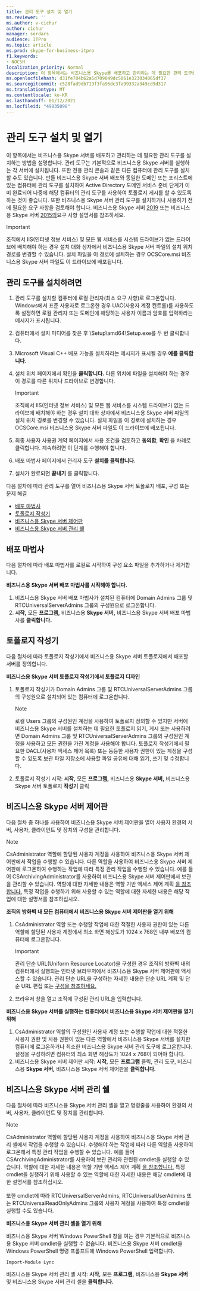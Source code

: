 ```yaml
---
title: 관리 도구 설치 및 열기
ms.reviewer: ''
ms.author: v-cichur
author: cichur
manager: serdars
audience: ITPro
ms.topic: article
ms.prod: skype-for-business-itpro
f1.keywords:
- NOCSH
localization_priority: Normal
description: 이 항목에서는 비즈니스용 Skype를 배포하고 관리하는 데 필요한 관리 도구를 설치하고 여는 방법을 설명합니다.
ms.openlocfilehash: d31fe784b62a5d709049dc5061e323034065df37
ms.sourcegitcommit: c528fad9db719f3fa96dc3fa99332a349cd9d317
ms.translationtype: MT
ms.contentlocale: ko-KR
ms.lasthandoff: 01/12/2021
ms.locfileid: "49835098"
---
```

# <a name="install-and-open-administrative-tools"></a>관리 도구 설치 및 열기

이 항목에서는 비즈니스용 Skype 서버를 배포하고 관리하는 데 필요한 관리 도구를 설치하는 방법을 설명합니다. 관리 도구는 기본적으로 비즈니스용 Skype 서버를 실행하는 각 서버에 설치됩니다. 또한 전용 관리 콘솔과 같은 다른 컴퓨터에 관리 도구를 설치할 수도 있습니다. 만들 비즈니스용 Skype 서버 배포와 동일한 도메인 또는 포리스트에 있는 컴퓨터에 관리 도구를 설치하여 Active Directory 도메인 서비스 준비 단계가 이미 완료되어 나중에 해당 컴퓨터의 관리 도구를 사용하여 토폴로지 게시를 할 수 있도록 하는 것이 좋습니다. 또한 비즈니스용 Skype 서버 관리 도구를 설치하거나 사용하기 전에 필요한 요구 사항을 검토해야 합니다. 비즈니스용 Skype 서버 [2019](../../SfBServer2019/plan/system-requirements.md) 또는 비즈니스용 Skype 서버 [2015의](../plan-your-deployment/requirements-for-your-environment/requirements-for-your-environment.md)요구 사항 설명서를 참조하세요.
 
> [!Important]
> 조직에서 IIS(인터넷 정보 서비스) 및 모든 웹 서비스를 시스템 드라이브가 없는 드라이브에 배치해야 하는 경우 설치 대화 상자에서 비즈니스용 Skype 서버 파일의 설치 위치 경로를 변경할 수 있습니다. 설치 파일을 이 경로에 설치하는 경우 OCSCore.msi 비즈니스용 Skype 서버 파일도 이 드라이브에 배포됩니다. 

## <a name="to-install-the-administrative-tools"></a>관리 도구를 설치하려면

1. 관리 도구를 설치할 컴퓨터에 로컬 관리자(최소 요구 사항)로 로그온합니다. Windows에서 표준 사용자로 로그온한 경우 UAC(사용자 계정 컨트롤)를 사용하도록 설정하면 로컬 관리자 또는 도메인에 해당하는 사용자 이름과 암호를 입력하라는 메시지가 표시됩니다.
2. 컴퓨터에서 설치 미디어를 찾은 후 \Setup\amd64\Setup.exe를 두 번 클릭합니다.
3. Microsoft Visual C++ 배포 가능을 설치하라는 메시지가 표시될 경우 **예를 클릭합니다.**
4. 설치 위치 페이지에서 확인을 **클릭합니다.** 다른 위치에 파일을 설치해야 하는 경우 이 경로를 다른 위치나 드라이브로 변경합니다.

    > [!Important]
    > 조직에서 IIS(인터넷 정보 서비스) 및 모든 웹 서비스를 시스템 드라이브가 없는 드라이브에 배치해야 하는 경우 설치 대화 상자에서 비즈니스용 Skype 서버 파일의 설치 위치 경로를 변경할 수 있습니다. 설치 파일을 이 경로에 설치하는 경우 OCSCore.msi 비즈니스용 Skype 서버 파일도 이 드라이브에 배포됩니다. 

5. 최종 사용자 사용권 계약 페이지에서 사용 조건을 검토하고 **동의함**, **확인** 을 차례로 클릭합니다. 계속하려면 이 단계를 수행해야 합니다.
6. 배포 마법사 페이지에서 관리자 도구 **설치를 클릭합니다.** 
7. 설치가 완료되면 **끝내기** 를 클릭합니다.

다음 절차에 따라 관리 도구를 열어 비즈니스용 Skype 서버 토폴로지 배포, 구성 또는 문제 해결

- [배포 마법사](#deployment-wizard)
- [토폴로지 작성기](#topology-builder) 
- [비즈니스용 Skype 서버 제어판](#skype-for-business-server-control-panel)
- [비즈니스용 Skype 서버 관리 쉘](#skype-for-business-server-management-shell)

## <a name="deployment-wizard"></a>배포 마법사

다음 절차에 따라 배포 마법사를 로컬로 시작하여 구성 요소 파일을 추가하거나 제거합니다.

**비즈니스용 Skype 서버 배포 마법사를 시작해야 합니다.**

1. 비즈니스용 Skype 서버 배포 마법사가 설치된 컴퓨터에 Domain Admins 그룹 및 RTCUniversalServerAdmins 그룹의 구성원으로 로그온합니다.
2. **시작,** 모든 **프로그램,** 비즈니스용 **Skype 서버,** 비즈니스용 Skype 서버 배포 마법사를 **클릭합니다.**


## <a name="topology-builder"></a>토폴로지 작성기 

다음 절차에 따라 토폴로지 작성기에서 비즈니스용 Skype 서버 토폴로지에서 배포할 서버를 정의합니다.

**비즈니스용 Skype 서버 토폴로지 작성기에서 토폴로지 디자인**

1. 토폴로지 작성기가 Domain Admins 그룹 및 RTCUniversalServerAdmins 그룹의 구성원으로 설치되어 있는 컴퓨터에 로그온합니다.
    > [!NOTE]
    > 로컬 Users 그룹의 구성원인 계정을 사용하여 토폴로지 정의할 수 있지만 서버에 비즈니스용 Skype 서버를 설치하는 데 필요한 토폴로지 읽기, 게시 또는 사용하려면 Domain Admins 그룹 및 RTCUniversalServerAdmins 그룹의 구성원인 계정을 사용하고 모든 권한을 가진 계정을 사용해야 합니다. 토폴로지 작성기에서 필요한 DACL(사용자 액세스 제어 목록) 또는 동등한 사용자 권한이 있는 계정을 구성할 수 있도록 보관 파일 저장소에 사용할 파일 공유에 대해 읽기, 쓰기 및 수정합니다.
 
2. 토폴로지 작성기 시작: **시작,** 모든 **프로그램,** 비즈니스용 **Skype 서버,** 비즈니스용 Skype 서버 토폴로지 **작성기** 클릭

## <a name="skype-for-business-server-control-panel"></a>비즈니스용 Skype 서버 제어판 

다음 절차 중 하나를 사용하여 비즈니스용 Skype 서버 제어판을 열어 사용자 환경의 서버, 사용자, 클라이언트 및 장치의 구성을 관리합니다.

> [!NOTE]
> CsAdministrator 역할에 할당된 사용자 계정을 사용하여 비즈니스용 Skype 서버 제어판에서 작업을 수행할 수 있습니다. 다른 역할을 사용하여 비즈니스용 Skype 서버 제어판에 로그온하여 수행하는 작업에 따라 특정 관리 작업을 수행할 수 있습니다. 예를 들어 CSArchivingAdministrator를 사용하여 비즈니스용 Skype 서버 제어판에서 보관을 관리할 수 있습니다. 역할에 대한 자세한 내용은 역할 기반 액세스 제어 계획 [을 참조합니다.](https://technet.microsoft.com/library/gg425917(v=ocs.15).aspx) 특정 작업을 수행하기 위해 사용할 수 있는 역할에 대한 자세한 내용은 해당 작업에 대한 설명서를 참조하십시오. 

**조직의 방화벽 내 모든 컴퓨터에서 비즈니스용 Skype 서버 제어판을 열기 위해**

1. CsAdministrator 역할 또는 수행할 작업에 대한 적절한 사용자 권한이 있는 다른 역할에 할당된 사용자 계정에서 최소 화면 해상도가 1024 x 768인 내부 배포의 컴퓨터에 로그온합니다.

    > [!IMPORTANT]
    > 관리 단순 URL(Uniform Resource Locator)을 구성한 경우 조직의 방화벽 내의 컴퓨터에서 실행되는 인터넷 브라우저에서 비즈니스용 Skype 서버 제어판에 액세스할 수 있습니다. 관리 단순 URL을 구성하는 자세한 [](https://technet.microsoft.com/library/gg398287(v=ocs.15).aspx) 내용은 단순 URL 계획 및 단순 URL 편집 또는 [구성을 참조하세요.](https://technet.microsoft.com/library/gg398063(v=ocs.15).aspx) 

2. 브라우저 창을 열고 조직에 구성된 관리 URL을 입력합니다.

**비즈니스용 Skype 서버를 실행하는 컴퓨터에서 비즈니스용 Skype 서버 제어판을 열기 위해**

1. CsAdministrator 역할의 구성원인 사용자 계정 또는 수행할 작업에 대한 적절한 사용자 권한 및 사용 권한이 있는 다른 역할에서 비즈니스용 Skype 서버를 설치한 컴퓨터에 로그온하거나 최소한 비즈니스용 Skype 서버 관리 도구에 로그온합니다. 설정을 구성하려면 컴퓨터의 최소 화면 해상도가 1024 x 768이 되어야 합니다.
2. 비즈니스용 Skype 서버 제어판 시작: **시작,** 모든  **프로그램** 클릭, 관리 도구, 비즈니스용 **Skype 서버,** 비즈니스용 Skype 서버 제어판을 **클릭합니다.**

## <a name="skype-for-business-server-management-shell"></a>비즈니스용 Skype 서버 관리 쉘 

다음 절차에 따라 비즈니스용 Skype 서버 관리 셸을 열고 명령줄을 사용하여 환경의 서버, 사용자, 클라이언트 및 장치를 관리합니다.

> [!NOTE]
> CsAdministrator 역할에 할당된 사용자 계정을 사용하여 비즈니스용 Skype 서버 관리 셸에서 작업을 수행할 수 있습니다. 수행해야 하는 작업에 따라 다른 역할을 사용하여 로그온해서 특정 관리 작업을 수행할 수 있습니다. 예를 들어 CSArchivingAdministrator를 사용하여 보관 관리와 관련된 cmdlet을 실행할 수 있습니다. 역할에 대한 자세한 내용은 역할 기반 액세스 제어 계획 [을 참조합니다.](https://technet.microsoft.com/library/gg425917(v=ocs.15).aspx) 특정 cmdlet을 실행하기 위해 사용할 수 있는 역할에 대한 자세한 내용은 해당 cmdlet에 대한 설명서를 참조하십시오.<br/><br/>또한 cmdlet에 따라 RTCUniversalServerAdmins, RTCUniversalUserAdmins 또는 RTCUniversalReadOnlyAdmins 그룹의 사용자 계정을 사용하여 특정 cmdlet을 실행할 수도 있습니다. 

**비즈니스용 Skype 서버 관리 셸을 열기 위해**

비즈니스용 Skype 서버 Windows PowerShell 창을 여는 경우 기본적으로 비즈니스용 Skype 서버 cmdlet을 실행할 수 없습니다. 비즈니스용 Skype 서버 cmdlet을 Windows PowerShell 명령 프롬프트에 Windows PowerShell 입력합니다.

`Import-Module Lync`

비즈니스용 Skype 서버 관리 셸 시작: **시작,** 모든 **프로그램,** 비즈니스용 **Skype 서버** 및 비즈니스용 Skype 서버 관리 셸을 **클릭합니다.**
